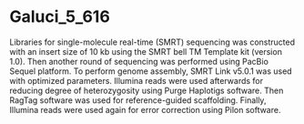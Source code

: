 # Galuci_5_616
Libraries for single-molecule real-time (SMRT) sequencing was constructed with an insert size of 10 kb using the SMRT bell TM Template kit (version 1.0). Then another round of sequencing was performed using PacBio Sequel platform. To perform genome assembly, SMRT Link v5.0.1 was used with optimized parameters. Illumina reads were used afterwards for reducing degree of heterozygosity using Purge Haplotigs software. Then RagTag software was used for reference-guided scaffolding. Finally, Illumina reads were used again for error correction using Pilon software. 

